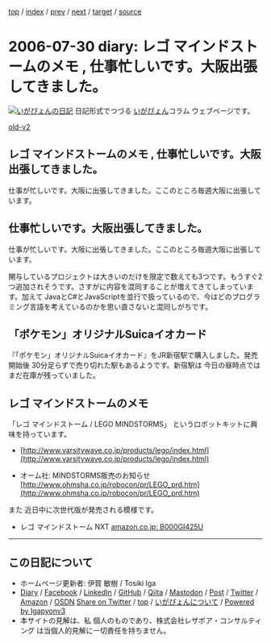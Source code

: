 [top](../index.html) 
 / [index](index.html) 
 / [prev](ig060728.html) 
 / [next](ig060807.html) 
 / [target](https://www.igapyon.jp/igapyon/diary/2006/ig060730.html) 
 / [source](https://github.com/igapyon/diary/blob/master/2006/ig060730.src.md) 

2006-07-30 diary: レゴ マインドストームのメモ , 仕事忙しいです。大阪出張してきました。
=====================================================================================================
[![いがぴょんの日記](https://www.igapyon.jp/igapyon/diary/images/iga202308_128.jpg "いがぴょん")](https://www.igapyon.jp/igapyon/diary/memo/memoigapyon.html) 日記形式でつづる [いがぴょん](https://www.igapyon.jp/igapyon/diary/memo/memoigapyon.html)コラム ウェブページです。

[old-v2](ig060730-orig.html)

## レゴ マインドストームのメモ , 仕事忙しいです。大阪出張してきました。

仕事が忙しいです。大阪に出張してきました。ここのところ毎週大阪に出張しています。


## 仕事忙しいです。大阪出張してきました。

仕事が忙しいです。大阪に出張してきました。ここのところ毎週大阪に出張しています。

関与しているプロジェクトは大きいのだけを限定で数えても3つです。もうすぐ2つ追加されそうです。さすがに内容を混同することが増えてきてしまっています。加えて JavaとC#とJavaScriptを並行で扱っているので、今はどのプログラミング言語を考えているのかを思い直さないと混同しがちです。

## 「ポケモン」オリジナルSuicaイオカード

『「ポケモン」オリジナルSuicaイオカード』をJR新宿駅で購入しました。発売開始後 30分足らずで売り切れた駅もあるようです。新宿駅は 今日の昼時点では まだ在庫が残っていました。

## レゴ マインドストームのメモ

「レゴ マインドストーム / LEGO MINDSTORMS」 というロボットキットに興味を持っています。

* [http://www.varsitywave.co.jp/products/lego/index.html](http://www.varsitywave.co.jp/products/lego/index.html)
  
* オーム社: MINDSTORMS販売のお知らせ
  [http://www.ohmsha.co.jp/robocon/pr/LEGO_prd.htm](http://www.ohmsha.co.jp/robocon/pr/LEGO_prd.htm)

また 近日中に次世代版が発売される模様です。

* レゴ マインドストーム NXT
  [amazon.co.jp: B000GI425U](http://www.amazon.co.jp/exec/obidos/ASIN/B000GI425U/igapyondiary-22)


----------------------------------------------------------------------------------------------------

## この日記について

* ホームページ更新者: 伊賀 敏樹 / Tosiki Iga
* [Diary](https://www.igapyon.jp/igapyon/diary/) / [Facebook](https://www.facebook.com/igapyon) / [LinkedIn](https://www.linkedin.com/in/toshikiiga) / [GitHub](https://github.com/igapyon) / [Qiita](https://qiita.com/igapyon) / [Mastodon](https://social.vivaldi.net/@igapyon) / [Post](https://post.news/igapyon) / [Twitter](https://twitter.com/ToshikiIga) / [Amazon](https://www.amazon.co.jp/%E4%BC%8A%E8%B3%80-%E6%95%8F%E6%A8%B9/e/B004LTQWCQ) / [OSDN](https://ja.osdn.net/users/iga/)
[Share on Twitter](https://twitter.com/intent/tweet?hashtags=igapyon%2Cdiary%2C%E3%81%84%E3%81%8C%E3%81%B4%E3%82%87%E3%82%93&text=%E3%83%AC%E3%82%B4+%E3%83%9E%E3%82%A4%E3%83%B3%E3%83%89%E3%82%B9%E3%83%88%E3%83%BC%E3%83%A0%E3%81%AE%E3%83%A1%E3%83%A2+%2C+%E4%BB%95%E4%BA%8B%E5%BF%99%E3%81%97%E3%81%84%E3%81%A7%E3%81%99%E3%80%82%E5%A4%A7%E9%98%AA%E5%87%BA%E5%BC%B5%E3%81%97%E3%81%A6%E3%81%8D%E3%81%BE%E3%81%97%E3%81%9F%E3%80%82&url=https%3A%2F%2Fwww.igapyon.jp%2Figapyon%2Fdiary%2F2006%2Fig060730.html) / [top](../index.html) / [いがぴょんについて](https://www.igapyon.jp/igapyon/diary/memo/memoigapyon.html) / [Powered by Igapyonv3](https://github.com/igapyon/igapyonv3)
* 本サイトの見解は、私 個人のものであり、株式会社レザボア・コンサルティング は当個人的見解に一切責任を持ちません。 
